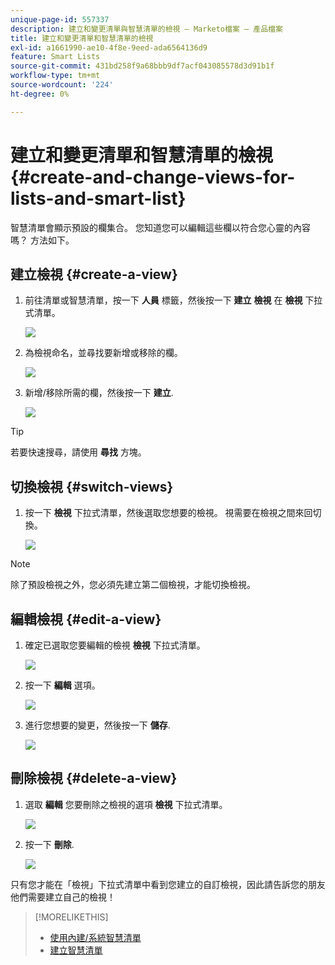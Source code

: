 ```yaml
---
unique-page-id: 557337
description: 建立和變更清單與智慧清單的檢視 — Marketo檔案 — 產品檔案
title: 建立和變更清單和智慧清單的檢視
exl-id: a1661990-ae10-4f8e-9eed-ada6564136d9
feature: Smart Lists
source-git-commit: 431bd258f9a68bbb9df7acf043085578d3d91b1f
workflow-type: tm+mt
source-wordcount: '224'
ht-degree: 0%

---
```


# 建立和變更清單和智慧清單的檢視 {#create-and-change-views-for-lists-and-smart-list}

智慧清單會顯示預設的欄集合。 您知道您可以編輯這些欄以符合您心靈的內容嗎？ 方法如下。

## 建立檢視 {#create-a-view}

1. 前往清單或智慧清單，按一下 **人員** 標籤，然後按一下 **建立** **檢視** 在 **檢視** 下拉式清單。

   ![](assets/smartlist-createview.png)

1. 為檢視命名，並尋找要新增或移除的欄。

   ![](assets/image2014-9-12-11-3a23-3a53.png)

1. 新增/移除所需的欄，然後按一下 **建立**.

   ![](assets/image2014-9-12-11-3a24-3a7.png)

>[!TIP]
>
>若要快速搜尋，請使用 **尋找** 方塊。

## 切換檢視 {#switch-views}

1. 按一下 **檢視** 下拉式清單，然後選取您想要的檢視。 視需要在檢視之間來回切換。

   ![](assets/smartlist-customviewchoose.png)

>[!NOTE]
>
> 除了預設檢視之外，您必須先建立第二個檢視，才能切換檢視。

## 編輯檢視 {#edit-a-view}

1. 確定已選取您要編輯的檢視 **檢視** 下拉式清單。

   ![](assets/smartlist-customviewchoose.png)

1. 按一下 **編輯** 選項。

   ![](assets/smartlist-editcustomview.png)

1. 進行您想要的變更，然後按一下 **儲存**.

   ![](assets/image2014-9-12-11-3a27-3a19.png)

## 刪除檢視 {#delete-a-view}

1. 選取 **編輯** 您要刪除之檢視的選項 **檢視** 下拉式清單。

   ![](assets/smartlist-editcustomview.png)

1. 按一下 **刪除**.

   ![](assets/image2014-9-12-11-3a27-3a39.png)

只有您才能在「檢視」下拉式清單中看到您建立的自訂檢視，因此請告訴您的朋友他們需要建立自己的檢視！

>[!MORELIKETHIS]
>
>* [使用內建/系統智慧清單](/help/marketo/product-docs/core-marketo-concepts/smart-lists-and-static-lists/using-smart-lists/use-built-in-system-smart-lists.md)
>* [建立智慧清單](/help/marketo/product-docs/core-marketo-concepts/smart-lists-and-static-lists/creating-a-smart-list/create-a-smart-list.md)
